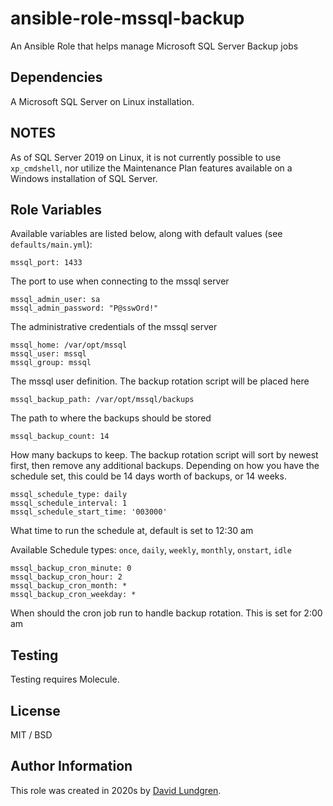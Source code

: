 # ansible-role-mssql-backup

An Ansible Role that helps manage Microsoft SQL Server Backup jobs

## Dependencies

A Microsoft SQL Server on Linux installation.

## NOTES

As of SQL Server 2019 on Linux, it is not currently possible to use `xp_cmdshell`, nor utilize the Maintenance Plan features available on a Windows installation of SQL Server.

## Role Variables

Available variables are listed below, along with default values (see `defaults/main.yml`):

    mssql_port: 1433
    
The port to use when connecting to the mssql server

    mssql_admin_user: sa
    mssql_admin_password: "P@sswOrd!"

The administrative credentials of the mssql server

    mssql_home: /var/opt/mssql
    mssql_user: mssql
    mssql_group: mssql

The mssql user definition. The backup rotation script will be placed here

    mssql_backup_path: /var/opt/mssql/backups

The path to where the backups should be stored

    mssql_backup_count: 14

How many backups to keep. The backup rotation script will sort by newest first, then remove any additional backups. Depending on how you have the schedule set, this could be 14 days worth of backups, or 14 weeks.

    mssql_schedule_type: daily
    mssql_schedule_interval: 1
    mssql_schedule_start_time: '003000'

What time to run the schedule at, default is set to 12:30 am

Available Schedule types: `once`, `daily`, `weekly`, `monthly`, `onstart`, `idle`

    mssql_backup_cron_minute: 0
    mssql_backup_cron_hour: 2
    mssql_backup_cron_month: *
    mssql_backup_cron_weekday: *

When should the cron job run to handle backup rotation. This is set for 2:00 am   

## Testing

Testing requires Molecule. 

## License

MIT / BSD

## Author Information

This role was created in 2020s by [David Lundgren](https://www.davidscode.com/).

